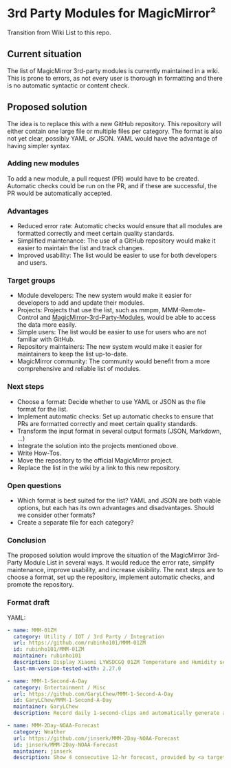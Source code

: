 # 3rd Party Modules for MagicMirror²

Transition from Wiki List to this repo.

## Current situation

The list of MagicMirror 3rd-party modules is currently maintained in a wiki. This is prone to errors, as not every user is thorough in formatting and there is no automatic syntactic or content check.

## Proposed solution

The idea is to replace this with a new GitHub repository. This repository will either contain one large file or multiple files per category. The format is also not yet clear, possibly YAML or JSON. YAML would have the advantage of having simpler syntax.

### Adding new modules

To add a new module, a pull request (PR) would have to be created. Automatic checks could be run on the PR, and if these are successful, the PR would be automatically accepted.

### Advantages

* Reduced error rate: Automatic checks would ensure that all modules are formatted correctly and meet certain quality standards.
* Simplified maintenance: The use of a GitHub repository would make it easier to maintain the list and track changes.
* Improved usability: The list would be easier to use for both developers and users.

### Target groups

* Module developers: The new system would make it easier for developers to add and update their modules.
* Projects: Projects that use the list, such as mmpm, MMM-Remote-Control and [MagicMirror-3rd-Party-Modules](https://kristjanesperanto.github.io/MagicMirror-3rd-Party-Modules/), would be able to access the data more easily.
* Simple users: The list would be easier to use for users who are not familiar with GitHub.
* Repository maintainers: The new system would make it easier for maintainers to keep the list up-to-date.
* MagicMirror community: The community would benefit from a more comprehensive and reliable list of modules.

### Next steps

* Choose a format: Decide whether to use YAML or JSON as the file format for the list.
* Implement automatic checks: Set up automatic checks to ensure that PRs are formatted correctly and meet certain quality standards.
* Transform the input format in several output formats (JSON, Markdown, ...)
* Integrate the solution into the projects mentioned obove.
* Write How-Tos.
* Move the repository to the official MagicMirror project.
* Replace the list in the wiki by a link to this new repository.

### Open questions

* Which format is best suited for the list? YAML and JSON are both viable options, but each has its own advantages and disadvantages. Should we consider other formats?
* Create a separate file for each category?

### Conclusion

The proposed solution would improve the situation of the MagicMirror 3rd-Party Module List in several ways. It would reduce the error rate, simplify maintenance, improve usability, and increase visibility. The next steps are to choose a format, set up the repository, implement automatic checks, and promote the repository.

### Format draft

YAML:

```yaml
- name: MMM-01ZM
  category: Utility / IOT / 3rd Party / Integration
  url: https://github.com/rubinho101/MMM-01ZM
  id: rubinho101/MMM-01ZM
  maintainer: rubinho101
  description: Display Xiaomi LYWSDCGQ 01ZM Temperature and Humidity sensor values directly AND Nova SDS011 PM Air Quality sensor data.
  last-mm-version-tested-with: 2.27.0

- name: MMM-1-Second-A-Day
  category: Entertainment / Misc
  url: https://github.com/GaryLChew/MMM-1-Second-A-Day
  id: GaryLChew/MMM-1-Second-A-Day
  maintainer: GaryLChew
  description: Record daily 1-second-clips and automatically generate a 1-second-a-day video of your life.

- name: MMM-2Day-NOAA-Forecast
  category: Weather
  url: https://github.com/jinserk/MMM-2Day-NOAA-Forecast
  id: jinserk/MMM-2Day-NOAA-Forecast
  maintainer: jinserk
  description: Show 4 consecutive 12-hr forecast, provided by <a target="_blank" href="https://www.weather.gov/documentation/services-web-api">NOAA National Weather Service API</a>. No user registration nor API-key required.
```
